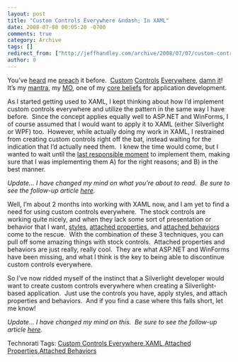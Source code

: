 ```yaml
---
layout: post
title: "Custom Controls Everywhere &ndash; In XAML"
date: 2008-07-08 00:05:20 -0700
comments: true
category: Archive
tags: []
redirect_from: ["http://jeffhandley.com/archive/2008/07/07/custom-controls-everywhere-ndash-maybe-not-in-xaml.aspx"].aspx
author: 0
---
```

<!-- more -->
<p>You’ve <a href="http://blog.jeffhandley.com/Tags/Custom%20Controls%20Everywhere/default.aspx" target="_blank">heard</a> me <a href="http://blog.jeffhandley.com/archive/2008/02/12/self-validating-form-controls.aspx" target="_blank">preach</a> it before.  <a href="http://jeffhandley.blogspot.com/2005/04/choose-your-own-adventure.html" target="_blank">Custom</a> <a href="http://web.archive.org/web/20030618195607/www.msdevcin.org/meetings.htm" target="_blank">Controls</a> <a href="http://blog.jeffhandley.com/archive/2008/02/13/custom-controls-everywhere-and-asp.net-mvc-part-0.aspx" target="_blank">Everywhere</a>, <a href="http://blog.jeffhandley.com/archive/2008/02/24/custom-controls-everywhere-and-asp.net-mvc-part-1.aspx" target="_blank">damn it</a>!  It’s my <a href="http://blog.jeffhandley.com/archive/2007/11/09/an-extended-mvp-pattern-mvp-validation.aspx" target="_blank">mantra</a>, my <a href="http://blog.wekeroad.com/blog/aspnet-mvc-preview-using-the-mvc-ui-helpers/" target="_blank">MO</a>, one of my <a href="http://weblogs.asp.net/scottgu/archive/2005/12/21/asp-net-2-0-control-adapter-architecture.aspx#5939758" target="_blank">core beliefs</a> for application development.</p>  <p>As I started getting used to XAML, I kept thinking about how I’d implement custom controls everywhere and utilize the pattern in the same way I have before.  Since the concept applies equally well to ASP.NET and WinForms, I of course assumed that I would want to apply it to XAML (either Silverlight or WPF) too.  However, while actually doing my work in XAML, I restrained from creating custom controls right off the bat, instead waiting for the indication that I’d actually need them.  I knew the time would come, but I wanted to wait until the <a href="http://www.codinghorror.com/blog/archives/000705.html" target="_blank">last responsible moment</a> to implement them, making sure that I was implementing them A) for the right reasons; and B) in the best manner.</p>  <p><em>Update… I have changed my mind on what you’re about to read.  Be sure to see the follow-up article <a href="http://blog.jeffhandley.com/archive/2008/12/11/custom-controls-everywhere-ndash-in-xaml.aspx" target="_blank">here</a>.</em></p>  <p>Well, I’m about 2 months into working with XAML now, and I am yet to find a need for using custom controls everywhere.  The stock controls are working quite nicely, and when they lack some sort of presentation or behavior that I want, <a href="http://msdn.microsoft.com/en-us/library/ms745683.aspx" target="_blank">styles</a>, <a href="http://msdn.microsoft.com/en-us/library/ms749011.aspx" target="_blank">attached properties</a>, and <a href="http://blogs.msdn.com/johngossman/archive/2008/05/07/the-attached-behavior-pattern.aspx" target="_blank">attached behaviors</a> come to the rescue.  With the combination of these 3 techniques, you can pull off some amazing things with stock controls.  Attached properties and behaviors are just really, really cool.  They are what ASP.NET and WinForms have been missing, and what I think is the key to being able to discontinue custom controls everywhere.</p>  <p>So I’ve now ridded myself of the instinct that a Silverlight developer would want to create custom controls everywhere when creating a Silverlight-based application.  Just use the controls you have, apply styles, and attach properties and behaviors.  And if you find a case where this falls short, let me know!</p>  <p><em>Update… I have changed my mind on this.  Be sure to see the follow-up article <a href="http://blog.jeffhandley.com/archive/2008/12/11/custom-controls-everywhere-ndash-in-xaml.aspx" target="_blank">here</a>.</em></p>  <div class="wlWriterSmartContent" id="scid:0767317B-992E-4b12-91E0-4F059A8CECA8:c1b38473-fd3c-4856-87ec-949f65bc460e" style="padding-right: 0px; display: inline; padding-left: 0px; float: none; padding-bottom: 0px; margin: 0px; padding-top: 0px">Technorati Tags: <a href="http://technorati.com/tags/Custom+Controls+Everywhere" rel="tag">Custom Controls Everywhere</a>,<a href="http://technorati.com/tags/XAML" rel="tag">XAML</a>,<a href="http://technorati.com/tags/Attached+Properties" rel="tag">Attached Properties</a>,<a href="http://technorati.com/tags/Attached+Behaviors" rel="tag">Attached Behaviors</a></div>

